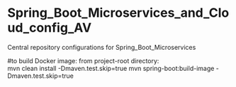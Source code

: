 # Spring_Boot_Microservices_and_Cloud_config_AV
Central repository configurations for Spring_Boot_Microservices


#to build Docker image: from project-root directory:  
mvn clean install -Dmaven.test.skip=true
mvn spring-boot:build-image -Dmaven.test.skip=true